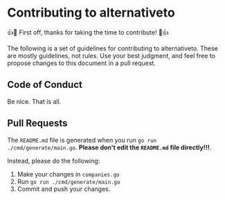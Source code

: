 # Contributing to alternativeto

:+1::tada: First off, thanks for taking the time to contribute! :tada::+1:

The following is a set of guidelines for contributing to alternativeto. These are mostly guidelines, not rules. Use your best judgment, and feel free to propose changes to this document in a pull request.

## Code of Conduct

Be nice. That is all.

## Pull Requests

The `README.md` file is generated when you run `go run ./cmd/generate/main.go`. **Please don't edit the `README.md` file directly!!!**.

Instead, please do the following:

1. Make your changes in `companies.go`
2. Run `go run ./cmd/generate/main.go`
3. Commit and push your changes.
